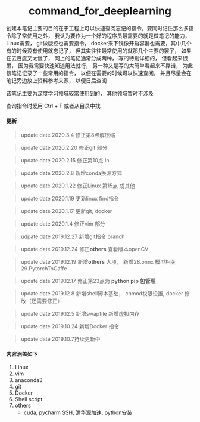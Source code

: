 <h1 align=center>command_for_deeplearning</h1>

创建本笔记主要的目的在于工程上可以快速查阅忘记的指令，要同时记住那么多指令除了常使用之外， 我认为要作为一个好的程序员最需要的就是做笔记的能力，Linux需要， git做版控也需要指令， docker来下镜像开启容器也需要，其中几个有的时候没有使用就忘记了， 但其实往往最常使用的就那几个主要的罢了， 如果在去百度又太慢了， 网上的笔记通常分成两种， 写的特别详细的， 但看起来很累， 因为我需要快速知道用法就行， 另一种又是写的太简单看起来不靠谱， 为此该笔记记录了一些常用的指令， 以便在需要的时候可以快速查阅， 并且尽量会在笔记旁边放上资料参考来源， 以便日后查阅

该笔记主要为深度学习领域较常使用到的， 其他领域暂时不涉及

查询指令时爱用 Ctrl + F 或者从目录中找



#### 更新

>update date 2020.3.4 修正第8点解压缩

>update date 2020.2.20 修正git 部分

>update date 2020.2.15 修正第10点 In

>update date 2020.2.8 新增conda换源方式

>update date 2020.1.22 修正Linux 第15点 成其他

>update date 2020.1.19 更新linux find指令

>update date 2020.1.17 更新git, docker

>update date 2020.1.4 修正vim 部分

>udpate date 2019.12.27 新增git指令 branch

>update date 2019.12.24 修正**others** 查看版本openCV

>update date 2019.12.19 新增**others** 大项， 新增28.onnx 模型相关 29.PytorchToCaffe

>update date 2019.12.17 修正第23点为 **python pip 包管理**

>update date 2019.12.8 新增shell脚本基础， chmod权限设置, docker 修改（还需要修正）

>update date 2019.12.5 新增swapfile 新增虚拟内存

>update date 2019.10.24 新增Docker 指令



>update date 2019.10.7持续更新中

#### 内容涵盖如下

1. Linux
2. vim
3. anaconda3
4. git
5. Docker
6. Shell script
7. others
    - cuda, pycharm SSH, 清华源加速, python安装





